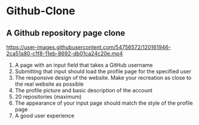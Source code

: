 # Github-Clone

## A Github repository page clone



https://user-images.githubusercontent.com/54756572/120161946-2ca51a80-c1f8-11eb-8692-db01ca24c20e.mp4



1. A page with an input field that takes a GitHub username
2. Submitting that input should load the profile page for the specified user
3. The responsive design of the website. Make your recreation as close to the real website as possible
4. The profile picture and basic description of the account
5. 20 repositories (maximum)
6. The appearance of your input page should match the style of the profile page
7. A good user experience
